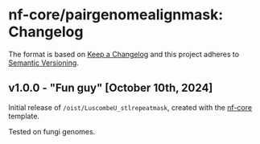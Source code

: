 # nf-core/pairgenomealignmask: Changelog

The format is based on [Keep a Changelog](https://keepachangelog.com/en/1.0.0/)
and this project adheres to [Semantic Versioning](https://semver.org/spec/v2.0.0.html).

## v1.0.0 - "Fun guy" [October 10th, 2024]

Initial release of `/oist/LuscombeU_stlrepeatmask`, created with the [nf-core](https://nf-co.re/) template.

Tested on fungi genomes.
